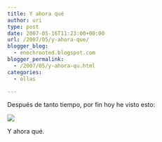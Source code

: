 ```yaml
---
title: Y ahora qué
author: uri
type: post
date: 2007-05-16T11:23:00+00:00
url: /2007/05/y-ahora-que/
blogger_blog:
  - enochrooted.blogspot.com
blogger_permalink:
  - /2007/05/y-ahora-qu.html
categories:
  - ollas

---
```

Después de tanto tiempo, por fin hoy he visto esto:

[<img style="display:block;text-align:center;cursor:hand;margin:0 auto 10px;" src="http://bp2.blogger.com/_WEHvyZj_jiU/Rkrp7PKO25I/AAAAAAAAA4U/QpVNO3rqJtI/s320/credits.jpg" border="0" />][1]

Y ahora qué.

 [1]: http://bp2.blogger.com/_WEHvyZj_jiU/Rkrp7PKO25I/AAAAAAAAA4U/QpVNO3rqJtI/s1600-h/credits.jpg